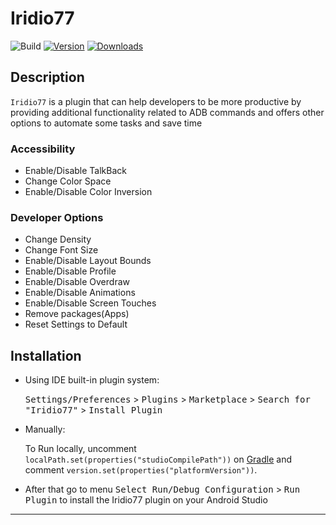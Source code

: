 # Iridio77

![Build](https://github.com/israelermel/iridio77/workflows/Build/badge.svg)
[![Version](https://img.shields.io/jetbrains/plugin/v/br.com.vineivel.Iridio77.svg)](https://img.shields.io/jetbrains/plugin/v/br.com.vineivel.Iridio77)
[![Downloads](https://img.shields.io/jetbrains/plugin/d/br.com.vineivel.Iridio77.svg)](https://img.shields.io/jetbrains/plugin/d/br.com.vineivel.Iridio77)

## Description

<!-- Plugin description -->
`Iridio77` is a plugin that can help developers to be more productive by
providing additional functionality related to ADB commands and
offers other options to automate some tasks and save time

### Accessibility

- Enable/Disable TalkBack
- Change Color Space
- Enable/Disable Color Inversion

### Developer Options

- Change Density
- Change Font Size
- Enable/Disable Layout Bounds
- Enable/Disable Profile
- Enable/Disable Overdraw
- Enable/Disable Animations
- Enable/Disable Screen Touches
- Remove packages(Apps)
- Reset Settings to Default

<!-- Plugin description end -->

## Installation

- Using IDE built-in plugin system:

  <kbd>Settings/Preferences</kbd> > <kbd>Plugins</kbd> > <kbd>Marketplace</kbd> > <kbd>Search for "Iridio77"</kbd> >
  <kbd>Install Plugin</kbd>

- Manually:

  To Run locally, uncomment `localPath.set(properties("studioCompilePath"))` on  [Gradle](/build.gradle.kts) and
  comment `version.set(properties("platformVersion"))`.

- After that go to menu <kbd>Select Run/Debug Configuration</kbd> > <kbd>Run Plugin</kbd> to install the Iridio77
  plugin on your Android Studio

---
